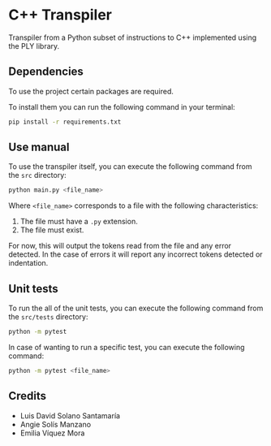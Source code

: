 # **C++ Transpiler**

Transpiler from a Python subset of instructions to C++ implemented using the PLY library.

## **Dependencies**

To use the project certain packages are required.

To install them you can run the following command in your terminal:

``` bash
pip install -r requirements.txt
```

## **Use manual**

To use the transpiler itself, you can execute the following command from the `src` directory:

``` bash
python main.py <file_name>
```

Where `<file_name>` corresponds to a file with the following characteristics:

1. The file must have a `.py` extension.
2. The file must exist.

For now, this will output the tokens read from the file and any error detected. In the case of errors it will report any incorrect tokens detected or indentation. 

## **Unit tests**

To run the all of the unit tests, you can execute the following command from the `src/tests` directory:

``` bash
python -m pytest
```

In case of wanting to run a specific test, you can execute the following command:

``` bash
python -m pytest <file_name>
```


## Credits
+ Luis David Solano Santamaría
+ Angie Solís Manzano
+ Emilia Víquez Mora